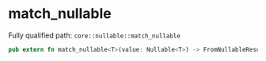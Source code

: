# match_nullable

Fully qualified path: `core::nullable::match_nullable`

```rust
pub extern fn match_nullable<T>(value: Nullable<T>) -> FromNullableResult<T> nopanic;
```

